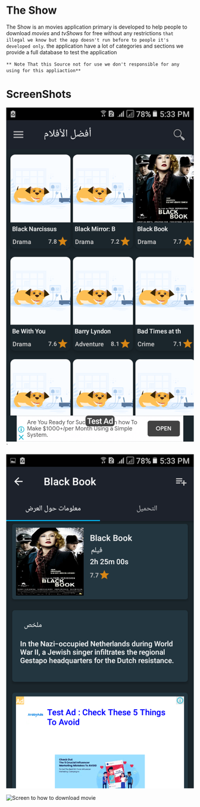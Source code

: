 # The Show

The Show is an movies application primary is developed to help people to download *movies* and *tvShows* for free without any restrictions `that illegal we know but the app doesn't run before to people it's developed only`. the application have a lot of categories and sections we provide a full database to test the application

`** Note That this Source not for use we don't responsible for any using for this appliaction**`


# ScreenShots

![List Contains Movies](assests/movies_list.png)
`

![All Show data from rating descripation and any similar](assests/show-data.png)

![Screen to how to download movie](assests/download-movie.png)
